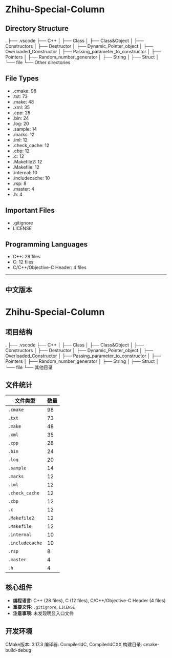# Zhihu-Special-Column
## Directory Structure
.
├── .vscode
├── C++
│   ├── Class
│   ├── Class&Object
│   ├── Constructors
│   ├── Destructor
│   ├── Dynamic_Pointer_object
│   ├── Overloaded_Constructor
│   ├── Passing_parameter_to_constructor
│   ├── Pointers
│   ├── Random_number_generator
│   ├── String
│   ├── Struct
│   └── file
└── Other directories
## File Types
- .cmake: 98  
- .txt: 73  
- .make: 48  
- .xml: 35  
- .cpp: 28  
- .bin: 24  
- .log: 20  
- .sample: 14  
- .marks: 12  
- .iml: 12  
- .check_cache: 12  
- .cbp: 12  
- .c: 12  
- .Makefile2: 12  
- .Makefile: 12  
- .internal: 10  
- .includecache: 10  
- .rsp: 8  
- .master: 4  
- .h: 4  
## Important Files
- .gitignore  
- LICENSE  
## Programming Languages
- C++: 28 files  
- C: 12 files  
- C/C++/Objective-C Header: 4 files

---

## 中文版本

# Zhihu-Special-Column
## 项目结构
.
├── .vscode
├── C++
│   ├── Class
│   ├── Class&Object
│   ├── Constructors
│   ├── Destructor
│   ├── Dynamic_Pointer_object
│   ├── Overloaded_Constructor
│   ├── Passing_parameter_to_constructor
│   ├── Pointers
│   ├── Random_number_generator
│   ├── String
│   ├── Struct
│   └── file
└── 其他目录
## 文件统计
| 文件类型           | 数量 |
|--------------------|------|
| `.cmake`          | 98   |
| `.txt`            | 73   |
| `.make`           | 48   |
| `.xml`            | 35   |
| `.cpp`            | 28   |
| `.bin`            | 24   |
| `.log`            | 20   |
| `.sample`         | 14   |
| `.marks`          | 12   |
| `.iml`            | 12   |
| `.check_cache`   | 12   |
| `.cbp`            | 12   |
| `.c`              | 12   |
| `.Makefile2`      | 12   |
| `.Makefile`       | 12   |
| `.internal`       | 10   |
| `.includecache`  | 10   |
| `.rsp`            | 8    |
| `.master`         | 4    |
| `.h`              | 4    |
## 核心组件
- **编程语言**: C++ (28 files), C (12 files), C/C++/Objective-C Header (4 files)
- **重要文件**: `.gitignore`, `LICENSE`
- **注意事项**: 未发现明显入口文件
## 开发环境
CMake版本: 3.17.3
编译器: CompilerIdC, CompilerIdCXX
构建目录: cmake-build-debug
